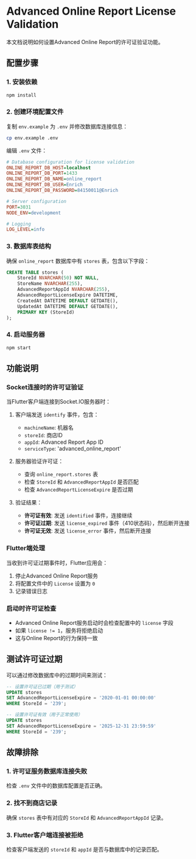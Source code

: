 # Advanced Online Report License Validation

本文档说明如何设置Advanced Online Report的许可证验证功能。

## 配置步骤

### 1. 安装依赖
```bash
npm install
```

### 2. 创建环境配置文件
复制 `env.example` 为 `.env` 并修改数据库连接信息：

```bash
cp env.example .env
```

编辑 `.env` 文件：
```ini
# Database configuration for license validation
ONLINE_REPORT_DB_HOST=localhost
ONLINE_REPORT_DB_PORT=1433
ONLINE_REPORT_DB_NAME=online_report
ONLINE_REPORT_DB_USER=Enrich
ONLINE_REPORT_DB_PASSWORD=84150011@Enrich

# Server configuration
PORT=3031
NODE_ENV=development

# Logging
LOG_LEVEL=info
```

### 3. 数据库表结构
确保 `online_report` 数据库中有 `stores` 表，包含以下字段：

```sql
CREATE TABLE stores (
    StoreId NVARCHAR(50) NOT NULL,
    StoreName NVARCHAR(255),
    AdvancedReportAppId NVARCHAR(255),
    AdvancedReportLicenseExpire DATETIME,
    CreatedAt DATETIME DEFAULT GETDATE(),
    UpdatedAt DATETIME DEFAULT GETDATE(),
    PRIMARY KEY (StoreId)
);
```

### 4. 启动服务器
```bash
npm start
```

## 功能说明

### Socket连接时的许可证验证
当Flutter客户端连接到Socket.IO服务器时：

1. 客户端发送 `identify` 事件，包含：
   - `machineName`: 机器名
   - `storeId`: 商店ID
   - `appId`: Advanced Report App ID  
   - `serviceType`: 'advanced_online_report'

2. 服务器验证许可证：
   - 查询 `online_report.stores` 表
   - 检查 `StoreId` 和 `AdvancedReportAppId` 是否匹配
   - 检查 `AdvancedReportLicenseExpire` 是否过期

3. 验证结果：
   - **许可证有效**: 发送 `identified` 事件，连接继续
   - **许可证过期**: 发送 `license_expired` 事件（410状态码），然后断开连接
   - **许可证无效**: 发送 `license_error` 事件，然后断开连接

### Flutter端处理
当收到许可证过期事件时，Flutter应用会：

1. 停止Advanced Online Report服务
2. 将配置文件中的 `License` 设置为 `0`
3. 记录错误日志

### 启动时许可证检查
- Advanced Online Report服务启动时会检查配置中的 `license` 字段
- 如果 `license != 1`，服务将拒绝启动
- 这与Online Report的行为保持一致

## 测试许可证过期

可以通过修改数据库中的过期时间来测试：

```sql
-- 设置许可证已过期（用于测试）
UPDATE stores 
SET AdvancedReportLicenseExpire = '2020-01-01 00:00:00' 
WHERE StoreId = '239';

-- 设置许可证有效（用于正常使用）  
UPDATE stores 
SET AdvancedReportLicenseExpire = '2025-12-31 23:59:59' 
WHERE StoreId = '239';
```

## 故障排除

### 1. 许可证服务数据库连接失败
检查 `.env` 文件中的数据库配置是否正确。

### 2. 找不到商店记录
确保 `stores` 表中有对应的 `StoreId` 和 `AdvancedReportAppId` 记录。

### 3. Flutter客户端连接被拒绝
检查客户端发送的 `storeId` 和 `appId` 是否与数据库中的记录匹配。
